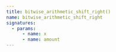 ```yaml
---
title: bitwise_arithmetic_shift_right()
name: bitwise_arithmetic_shift_right
signatures:
  - params:
      - name: x
      - name: amount
---
```

